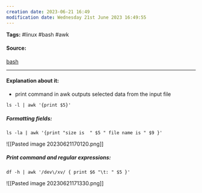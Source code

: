 ```yaml
---
creation date: 2023-06-21 16:49
modification date: Wednesday 21st June 2023 16:49:55
---
```


**Tags:** #linux #bash #awk 

#### Source:
[bash](https://tldp.org/LDP/Bash-Beginners-Guide/html/sect_06_02.html)

--------------------------------------

#### Explanation about it:

* print command in awk outputs selected data from the input file

```
ls -l | awk '{print $5}'
```

##### Formatting fields:

```
ls -la | awk '{print "size is  " $5 " file name is " $9 }'
```

![[Pasted image 20230621170120.png]]

##### Print command and regular expressions:

```
df -h | awk '/dev\/xv/ { print $6 "\t: " $5 }'
```

![[Pasted image 20230621171330.png]]


